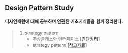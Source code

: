 ## Design Pattern Study

#### 디자인패턴에 대해 공부하며 연관된 기초지식들을 함께 정리한다.

> 1. strategy pattern
>    * 추상클래스와 인터페이스 [[간단정리]](https://pro-growth.tistory.com/213)
>    * strategy pattern [[참고자료]](https://gmlwjd9405.github.io/2018/07/06/strategy-pattern.html)
